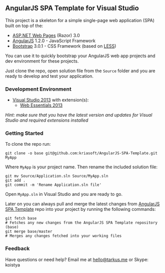 ## AngularJS SPA Template for Visual Studio

This project is a skeleton for a simple single-page web application (SPA) built on top of the:

 - [ASP.NET Web Pages](http://www.asp.net/web-pages) (Razor) 3.0
 - [AngularJS](http://www.angularjs.org) 1.2.0 - JavaScript Framework
 - [Bootstrap](http://getbootstrap.com/) 3.0.1 - CSS Framework (based on [LESS](http://lesscss.org/))

You can use it to quickly bootstrap your AngularJS web app projects and dev environment for these projects.

Just clone the repo, open solution file from the ```Source``` folder and you are ready to develop
and test your application.

### Development Environment

 - [Visual Studio 2013](http://www.visualstudio.com) with extension(s):
   - [Web Essentials 2013](http://visualstudiogallery.msdn.microsoft.com/56633663-6799-41d7-9df7-0f2a504ca361)

*Hint: make sure that you have the latest version and updates for Visual Studio and required extensions installed*

### Getting Started

To clone the repo run:

    git clone -o base git@github.com:kriasoft/AngularJS-SPA-Template.git MyApp

Where ```MyApp``` is your project name. Then rename the included solution file:

    git mv Source/Application.sln Source/MyApp.sln
    git add .
    git commit -m 'Rename Application.sln file'

Open ```MyApp.sln``` in Visual Studio and you are ready to go.

Later on you can always pull and merge the latest changes from [AngularJS SPA Template](https://github.com/kriasoft/AngularJS-SPA-Template)
repo into your project by running the following commands:

    git fetch base
    # Fetches any new changes from the AngularJS SPA Template repository (base)
    git merge base/master
    # Merges any changes fetched into your working files

### Feedback

Have questions or need help? Email me at [hello@tarkus.me](mailto:hello@tarkus.me) or Skype: koistya